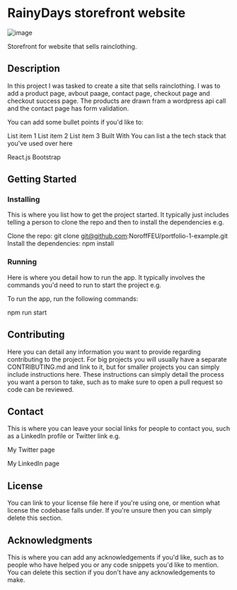 # RainyDays storefront website

![image](https://user-images.githubusercontent.com/100228811/205624540-051595da-6f79-4c43-952b-4b35438ee7cd.jpg)


Storefront for website that sells rainclothing. 

## Description
In this project I was tasked to create a site that sells rainclothing. I was to add a product page, avbout paage, contact page, checkout page and checkout success page. The products are drawn fram a wordpress api call and the contact page has form validation. 

You can add some bullet points if you'd like to:

List item 1
List item 2
List item 3
Built With
You can list a the tech stack that you've used over here

React.js
Bootstrap
## Getting Started
### Installing
This is where you list how to get the project started. It typically just includes telling a person to clone the repo and then to install the dependencies e.g.

Clone the repo:
git clone git@github.com:NoroffFEU/portfolio-1-example.git
Install the dependencies:
npm install
### Running
Here is where you detail how to run the app. It typically involves the commands you'd need to run to start the project e.g.

To run the app, run the following commands:

npm run start
## Contributing
Here you can detail any information you want to provide regarding contributing to the project. For big projects you will usually have a separate CONTRIBUTING.md and link to it, but for smaller projects you can simply include instructions here. These instructions can simply detail the process you want a person to take, such as to make sure to open a pull request so code can be reviewed.

## Contact
This is where you can leave your social links for people to contact you, such as a LinkedIn profile or Twitter link e.g.

My Twitter page

My LinkedIn page

## License
You can link to your license file here if you're using one, or mention what license the codebase falls under. If you're unsure then you can simply delete this section.

## Acknowledgments
This is where you can add any acknowledgements if you'd like, such as to people who have helped you or any code snippets you'd like to mention. You can delete this section if you don't have any acknowledgements to make.
